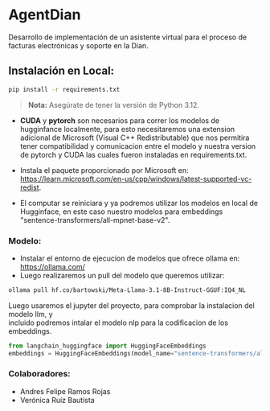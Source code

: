 # AgentDian
Desarrollo de implementación de un asistente virtual para el proceso de facturas electrónicas y soporte en la Dian.
## Instalación en Local:
```bash
pip install -r requirements.txt
```
> **Nota:** Asegúrate de tener la versión de Python 3.12.


- <b>CUDA</b> y <b>pytorch</b> son necesarios para correr los modelos de hugginfance localmente, para esto necesitaremos una extension adicional de Microsoft (Visual C++ Redistributable)
que nos permitira tener compatibilidad y comunicacion entre el modelo y nuestra version de pytorch y CUDA las cuales fueron instaladas en requirements.txt.

- Instala el paquete proporcionado por Microsoft en: https://learn.microsoft.com/en-us/cpp/windows/latest-supported-vc-redist.

- El computar se reiniciara y ya podremos utilizar los modelos en local de Hugginface, en este caso nuestro modelos para embeddings "sentence-transformers/all-mpnet-base-v2".

### Modelo:
- Instalar el entorno de ejecucion de modelos que ofrece ollama en: https://ollama.com/ <br>
- Luego realizaremos un pull del modelo que queremos utilizar:
```bash
ollama pull hf.co/bartowski/Meta-Llama-3.1-8B-Instruct-GGUF:IQ4_NL
```
Luego usaremos el jupyter del proyecto, para comprobar la instalacion del modelo llm, y <br>
incluido podremos intalar el modelo nlp para la codificacion de los embeddings.
```python
from langchain_huggingface import HuggingFaceEmbeddings
embeddings = HuggingFaceEmbeddings(model_name="sentence-transformers/all-mpnet-base-v2")
```
### Colaboradores:

- Andres Felipe Ramos Rojas <br>
- Verónica Ruíz Bautista
